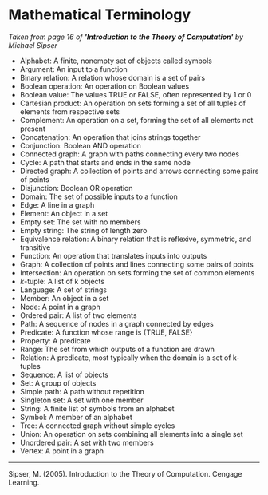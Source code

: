 # Mathematical Terminology

*Taken from page 16 of **'Introduction to the Theory of Computation'** by Michael Sipser*

- Alphabet: A finite, nonempty set of objects called symbols
- Argument: An input to a function
- Binary relation: A relation whose domain is a set of pairs
- Boolean operation: An operation on Boolean values
- Boolean value: The values TRUE or FALSE, often represented by 1 or 0
- Cartesian product: An operation on sets forming a set of all tuples of elements from respective sets
- Complement: An operation on a set, forming the set of all elements not present
- Concatenation: An operation that joins strings together
- Conjunction: Boolean AND operation
- Connected graph: A graph with paths connecting every two nodes
- Cycle: A path that starts and ends in the same node
- Directed graph: A collection of points and arrows connecting some pairs of points
- Disjunction: Boolean OR operation
- Domain: The set of possible inputs to a function
- Edge: A line in a graph
- Element: An object in a set
- Empty set: The set with no members
- Empty string: The string of length zero
- Equivalence relation: A binary relation that is reflexive, symmetric, and transitive
- Function: An operation that translates inputs into outputs
- Graph: A collection of points and lines connecting some pairs of points
- Intersection: An operation on sets forming the set of common elements
- *k*-tuple: A list of k objects
- Language: A set of strings
- Member: An object in a set
- Node: A point in a graph
- Ordered pair: A list of two elements
- Path: A sequence of nodes in a graph connected by edges
- Predicate: A function whose range is {TRUE, FALSE}
- Property: A predicate
- Range: The set from which outputs of a function are drawn
- Relation: A predicate, most typically when the domain is a set of k-tuples
- Sequence: A list of objects
- Set: A group of objects
- Simple path: A path without repetition
- Singleton set: A set with one member
- String: A finite list of symbols from an alphabet
- Symbol: A member of an alphabet
- Tree: A connected graph without simple cycles
- Union: An operation on sets combining all elements into a single set
- Unordered pair: A set with two members
- Vertex: A point in a graph

---
Sipser, M. (2005). Introduction to the Theory of Computation. Cengage Learning.